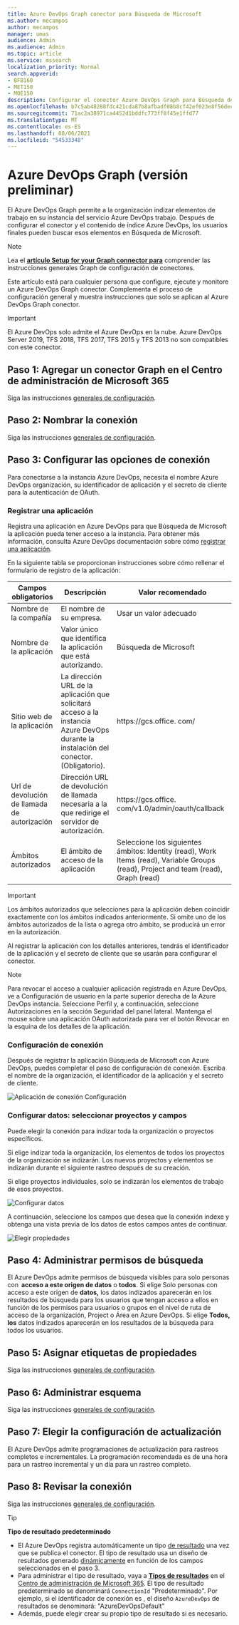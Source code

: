 ```yaml
---
title: Azure DevOps Graph conector para Búsqueda de Microsoft
ms.author: mecampos
author: mecampos
manager: umas
audience: Admin
ms.audience: Admin
ms.topic: article
ms.service: mssearch
localization_priority: Normal
search.appverid:
- BFB160
- MET150
- MOE150
description: Configurar el conector Azure DevOps Graph para Búsqueda de Microsoft
ms.openlocfilehash: b7c5ab48288fdc421cda87b8afbadf08b8cf42ef023e8f56decd7b5c177c619a
ms.sourcegitcommit: 71ac2a38971ca4452d1bddfc773ff8f45e1ffd77
ms.translationtype: MT
ms.contentlocale: es-ES
ms.lasthandoff: 08/06/2021
ms.locfileid: "54533348"
---
```

<!---Previous ms.author: shgrover --->

# <a name="azure-devops-graph-connector-preview"></a>Azure DevOps Graph (versión preliminar)

El Azure DevOps Graph permite a la organización indizar elementos de trabajo en su instancia del servicio Azure DevOps trabajo. Después de configurar el conector y el contenido de índice Azure DevOps, los usuarios finales pueden buscar esos elementos en Búsqueda de Microsoft.

> [!NOTE]
> Lea el [**artículo Setup for your Graph connector para**](configure-connector.md) comprender las instrucciones generales Graph de configuración de conectores.

Este artículo está para cualquier persona que configure, ejecute y monitore un Azure DevOps Graph conector. Complementa el proceso de configuración general y muestra instrucciones que solo se aplican al Azure DevOps Graph conector.

>[!IMPORTANT]
>El Azure DevOps solo admite el Azure DevOps en la nube. Azure DevOps Server 2019, TFS 2018, TFS 2017, TFS 2015 y TFS 2013 no son compatibles con este conector.

<!---## Before you get started-->

<!---Insert "Before you get started" recommendations for this data source-->

## <a name="step-1-add-a-graph-connector-in-the-microsoft-365-admin-center"></a>Paso 1: Agregar un conector Graph en el Centro de administración de Microsoft 365

Siga las instrucciones [generales de configuración](./configure-connector.md).
<!---If the above phrase does not apply, delete it and insert specific details for your data source that are different from general setup 
instructions.-->

## <a name="step-2-name-the-connection"></a>Paso 2: Nombrar la conexión

Siga las instrucciones [generales de configuración](./configure-connector.md).
<!---If the above phrase does not apply, delete it and insert specific details for your data source that are different from general setup 
instructions.-->

## <a name="step-3-configure-the-connection-settings"></a>Paso 3: Configurar las opciones de conexión

Para conectarse a la instancia Azure DevOps, necesita [](/azure/devops/organizations/accounts/create-organization) el nombre Azure DevOps organización, su identificador de aplicación y el secreto de cliente para la autenticación de OAuth.

### <a name="register-an-app"></a>Registrar una aplicación

Registra una aplicación en Azure DevOps para que Búsqueda de Microsoft la aplicación pueda tener acceso a la instancia. Para obtener más información, consulta Azure DevOps documentación sobre cómo [registrar una aplicación](/azure/devops/integrate/get-started/authentication/oauth?preserve-view=true&view=azure-devops#register-your-app).

En la siguiente tabla se proporcionan instrucciones sobre cómo rellenar el formulario de registro de la aplicación:

Campos obligatorios | Descripción | Valor recomendado
--- | --- | ---
| Nombre de la compañía         | El nombre de su empresa. | Usar un valor adecuado   |
| Nombre de la aplicación     | Valor único que identifica la aplicación que está autorizando.    | Búsqueda de Microsoft     |
| Sitio web de la aplicación  | La dirección URL de la aplicación que solicitará acceso a la instancia Azure DevOps durante la instalación del conector. (Obligatorio).  | https://<span>gcs.office.</span> com/
| Url de devolución de llamada de autorización        | Dirección URL de devolución de llamada necesaria a la que redirige el servidor de autorización. | https://<span>gcs.office.</span> com/v1.0/admin/oauth/callback|
| Ámbitos autorizados | El ámbito de acceso de la aplicación | Seleccione los siguientes ámbitos: Identity (read), Work Items (read), Variable Groups (read), Project and team (read), Graph (read)|

>[!IMPORTANT]
>Los ámbitos autorizados que selecciones para la aplicación deben coincidir exactamente con los ámbitos indicados anteriormente. Si omite uno de los ámbitos autorizados de la lista o agrega otro ámbito, se producirá un error en la autorización.

Al registrar la aplicación con los detalles anteriores, tendrás  el identificador de la aplicación y el secreto de cliente que se usarán para configurar el conector. 

>[!NOTE]
>Para revocar el acceso a cualquier aplicación registrada en Azure DevOps, ve a Configuración de usuario en la parte superior derecha de la Azure DevOps instancia. Seleccione Perfil y, a continuación, seleccione Autorizaciones en la sección Seguridad del panel lateral. Mantenga el mouse sobre una aplicación OAuth autorizada para ver el botón Revocar en la esquina de los detalles de la aplicación.

### <a name="connection-settings"></a>Configuración de conexión

Después de registrar la aplicación Búsqueda de Microsoft con Azure DevOps, puedes completar el paso de configuración de conexión. Escriba el nombre de la organización, el identificador de la aplicación y el secreto de cliente.

![Aplicación de conexión Configuración](media/ADO_Connection_settings_2.png)

### <a name="configure-data-select-projects-and-fields"></a>Configurar datos: seleccionar proyectos y campos

Puede elegir la conexión para indizar toda la organización o proyectos específicos.

Si elige indizar toda la organización, los elementos de todos los proyectos de la organización se indizarán. Los nuevos proyectos y elementos se indizarán durante el siguiente rastreo después de su creación.

Si elige proyectos individuales, solo se indizarán los elementos de trabajo de esos proyectos.

![Configurar datos](media/ADO_Configure_data.png)

A continuación, seleccione los campos que desea que la conexión indexe y obtenga una vista previa de los datos de estos campos antes de continuar.

![Elegir propiedades](media/ADO_choose_properties.png)

## <a name="step-4-manage-search-permissions"></a>Paso 4: Administrar permisos de búsqueda

El Azure DevOps admite permisos de búsqueda visibles para solo personas con  **acceso a este origen de datos** o **todos**. Si elige Solo personas con acceso a este origen de **datos,** los datos indizados aparecerán en los resultados de búsqueda para los usuarios que tengan acceso a ellos en función de los permisos para usuarios o grupos en el nivel de ruta de acceso de la organización, Project o Área en Azure DevOps. Si elige **Todos, los** datos indizados aparecerán en los resultados de la búsqueda para todos los usuarios.

## <a name="step-5-assign-property-labels"></a>Paso 5: Asignar etiquetas de propiedades

Siga las instrucciones [generales de configuración](./configure-connector.md).

## <a name="step-6-manage-schema"></a>Paso 6: Administrar esquema

Siga las instrucciones [generales de configuración](./configure-connector.md).

## <a name="step-7-choose-refresh-settings"></a>Paso 7: Elegir la configuración de actualización

El Azure DevOps admite programaciones de actualización para rastreos completos e incrementales.
La programación recomendada es de una hora para un rastreo incremental y un día para un rastreo completo.

## <a name="step-8-review-connection"></a>Paso 8: Revisar la conexión

Siga las instrucciones [generales de configuración](./configure-connector.md).

>[!TIP]
>**Tipo de resultado predeterminado**
>* El Azure DevOps registra automáticamente un tipo [de resultado](./customize-search-page.md#step-2-create-the-result-types) una vez que se publica el conector. El tipo de resultado usa un diseño de resultados generado [dinámicamente](./customize-results-layout.md) en función de los campos seleccionados en el paso 3. 
>* Para administrar el tipo de resultado, vaya a [**Tipos de resultados**](https://admin.microsoft.com/Adminportal/Home#/MicrosoftSearch/resulttypes) en el [Centro de administración de Microsoft 365](https://admin.microsoft.com). El tipo de resultado predeterminado se denominará `ConnectionId` "Predeterminado". Por ejemplo, si el identificador de conexión es , el diseño `AzureDevOps` de resultados se denominará: "AzureDevOpsDefault"
>* Además, puede elegir crear su propio tipo de resultado si es necesario.

<!---If the above phrase does not apply, delete it and insert specific details for your data source that are different from general setup 
instructions.-->

<!---## Troubleshooting-->
<!---Insert troubleshooting recommendations for this data source-->

<!---## Limitations-->
<!---Insert limitations for this data source-->